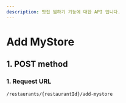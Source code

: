```yaml
---
description: 맛집 찜하기 기능에 대한 API 입니다.
---
```


# Add MyStore

## 1. POST method

### 1. Request URL

```
/restaurants/{restaurantId}/add-mystore
```
